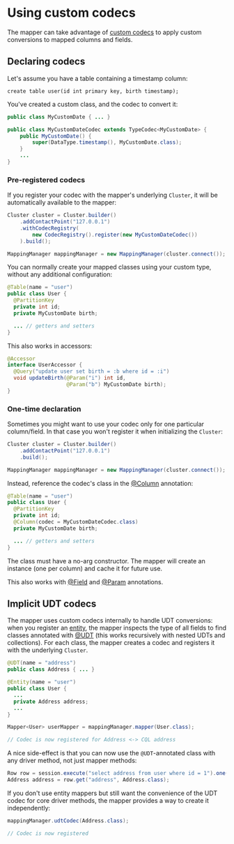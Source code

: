 # Using custom codecs

The mapper can take advantage of [custom codecs](../../custom_codecs/index)
to apply custom conversions to mapped columns and fields.

## Declaring codecs

Let's assume you have a table containing a timestamp column:

```
create table user(id int primary key, birth timestamp);
```

You've created a custom class, and the codec to convert it:

```java
public class MyCustomDate { ... }

public class MyCustomDateCodec extends TypeCodec<MyCustomDate> {
    public MyCustomDate() {
        super(DataType.timestamp(), MyCustomDate.class);
    }
    ...
}
```

### Pre-registered codecs

If you register your codec with the mapper's underlying `Cluster`, it
will be automatically available to the mapper:

```java
Cluster cluster = Cluster.builder()
    .addContactPoint("127.0.0.1")
    .withCodecRegistry(
        new CodecRegistry().register(new MyCustomDateCodec())
    ).build();

MappingManager mappingManager = new MappingManager(cluster.connect());
```

You can normally create your mapped classes using your custom type,
without any additional configuration:

```java
@Table(name = "user")
public class User {
  @PartitionKey
  private int id;
  private MyCustomDate birth;

  ... // getters and setters
}
```

This also works in accessors:

```java
@Accessor
interface UserAccessor {
  @Query("update user set birth = :b where id = :i")
  void updateBirth(@Param("i") int id,
                   @Param("b") MyCustomDate birth);
}
```

### One-time declaration

Sometimes you might want to use your codec only for one particular
column/field. In that case you won't register it when initializing the
`Cluster`:

```java
Cluster cluster = Cluster.builder()
    .addContactPoint("127.0.0.1")
    .build();

MappingManager mappingManager = new MappingManager(cluster.connect());
```

Instead, reference the codec's class in the [@Column][column]
annotation:

```java
@Table(name = "user")
public class User {
  @PartitionKey
  private int id;
  @Column(codec = MyCustomDateCodec.class)
  private MyCustomDate birth;

  ... // getters and setters
}
```

The class must have a no-arg constructor. The mapper will create an
instance (one per column) and cache it for future use.

This also works with [@Field][field] and [@Param][param] annotations.

[column]:http://docs.datastax.com/en/drivers/java/3.6/com/datastax/driver/mapping/annotations/Column.html
[field]:http://docs.datastax.com/en/drivers/java/3.6/com/datastax/driver/mapping/annotations/Field.html
[param]:http://docs.datastax.com/en/drivers/java/3.6/com/datastax/driver/mapping/annotations/Param.html


## Implicit UDT codecs

The mapper uses custom codecs internally to handle UDT conversions: when
you register an [entity](../using/index#entity-mappers), the mapper inspects
the type of all fields to find classes annotated with
[@UDT](../creating/index#mapping-user-types) (this works recursively with
nested UDTs and collections). For each class, the mapper creates a codec
and registers it with the underlying `Cluster`.

```java
@UDT(name = "address")
public class Address { ... }

@Entity(name = "user")
public class User {
  ...
  private Address address;
  ...
}

Mapper<User> userMapper = mappingManager.mapper(User.class);

// Codec is now registered for Address <-> CQL address
```

A nice side-effect is that you can now use the `@UDT`-annotated class
with any driver method, not just mapper methods:

```java
Row row = session.execute("select address from user where id = 1").one();
Address address = row.get("address", Address.class);
```

If you don't use entity mappers but still want the convenience of the
UDT codec for core driver methods, the mapper provides a way to create
it independently:

```java
mappingManager.udtCodec(Address.class);

// Codec is now registered
```
